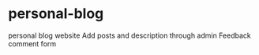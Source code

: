 # personal-blog
personal blog website
Add posts and description through admin
Feedback comment form
